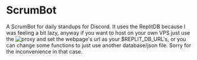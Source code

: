 # ScrumBot
A ScrumBot for daily standups for Discord.
It uses the ReplitDB because I was feeling a bit lazy, anyway if you want to host on your own VPS just use the ![proxy](https://replit.com/@util/Replit-Database-proxy) and set the webpage's url as your $REPLIT_DB_URL's, or you can change some functions to just use another database/json file. Sorry for the inconvenience in that case.
